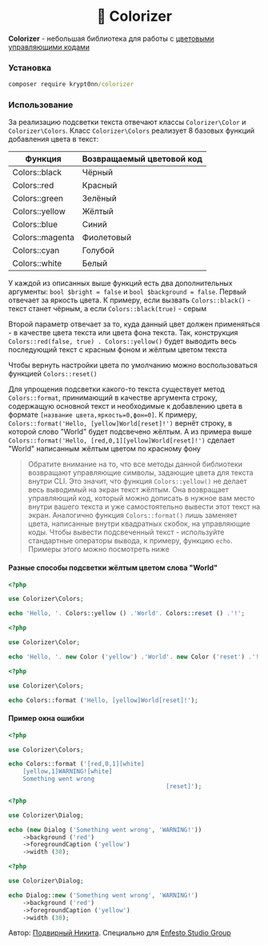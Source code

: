 <h1 align="center">🚀 Colorizer</h1>

**Colorizer** - небольшая библиотека для работы с [цветовыми управляющими кодами](https://en.wikipedia.org/wiki/ANSI_escape_code#Colors)

### Установка

```cmd
composer require krypt0nn/colorizer
```

### Использование

За реализацию подсветки текста отвечают классы `Colorizer\Color` и `Colorizer\Colors`. Класс `Colorizer\Colors` реализует 8 базовых функций добавления цвета в текст:

| Функция | Возвращаемый цветовой код |
| - | - |
| Colors::black | Чёрный |
| Colors::red | Красный |
| Colors::green | Зелёный |
| Colors::yellow | Жёлтый |
| Colors::blue | Синий |
| Colors::magenta | Фиолетовый |
| Colors::cyan | Голубой |
| Colors::white | Белый |

У каждой из описанных выше функций есть два дополнительных аргументы: `bool $bright = false` и `bool $background = false`. Первый отвечает за яркость цвета. К примеру, если вызвать `Colors::black()` - текст станет чёрным, а если `Colors::black(true)` - серым

Второй параметр отвечает за то, куда данный цвет должен применяться - в качестве цвета текста или цвета фона текста. Так, конструкция `Colors::red(false, true) . Colors::yellow()` будет выводить весь последующий текст с красным фоном и жёлтым цветом текста

Чтобы вернуть настройки цвета по умолчанию можно воспользоваться функцией `Colors::reset()`

Для упрощения подсветки какого-то текста существует метод `Colors::format`, принимающий в качестве аргумента строку, содержащую основной текст и необходимые к добавлению цвета в формате `[название цвета,яркость=0,фон=0]`. К примеру, `Colors::format('Hello, [yellow]World[reset]!')` вернёт строку, в которой слово "World" будет подсвечено жёлтым. А из примера выше `Colors::format('Hello, [red,0,1][yellow]World[reset]!')` сделает "World" написанным жёлтым цветом по красному фону

> Обратите внимание на то, что все методы данной библиотеки возвращают управляющие символы, задающие цвета для текста внутри CLI. Это значит, что функция `Colors::yellow()` не делает весь выводимый на экран текст жёлтым. Она возвращает управляющий код, который можно дописать в нужное вам место внутри вашего текста и уже самостоятельно вывести этот текст на экран. Аналогично функция `Colors::format()` лишь заменяет цвета, написанные внутри квадратных скобок, на управляющие коды. Чтобы вывести подсвеченный текст - используйте стандартные операторы вывода, к примеру, функцию `echo`. Примеры этого можно посмотреть ниже

#### Разные способы подсветки жёлтым цветом слова "World"

```php
<?php

use Colorizer\Colors;

echo 'Hello, '. Colors::yellow () .'World'. Colors::reset () .'!';
```

```php
<?php

use Colorizer\Color;

echo 'Hello, '. new Color ('yellow') .'World'. new Color ('reset') .'!';
```

```php
<?php

use Colorizer\Colors;

echo Colors::format ('Hello, [yellow]World[reset]!');
```

#### Пример окна ошибки

```php
<?php

use Colorizer\Colors;

echo Colors::format ('[red,0,1][white]                                            
    [yellow,1]WARNING![white]                                
    Something went wrong                    
                                            [reset]');
```

```php
<?php

use Colorizer\Dialog;

echo (new Dialog ('Something went wrong', 'WARNING!'))
    ->background ('red')
    ->foregroundCaption ('yellow')
    ->width (30);
```

```php
<?php

use Colorizer\Dialog;

echo Dialog::new ('Something went wrong', 'WARNING!')
    ->background ('red')
    ->foregroundCaption ('yellow')
    ->width (30);
```

Автор: [Подвирный Никита](https://vk.com/technomindlp). Специально для [Enfesto Studio Group](https://vk.com/hphp_convertation)
